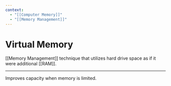```yaml
---
context:
  - "[[Computer Memory]]"
  - "[[Memory Management]]"
---
```


# Virtual Memory

[[Memory Management]] technique that utilizes hard drive space as if it were additional [[RAM]].

---

Improves capacity when memory is limited.
